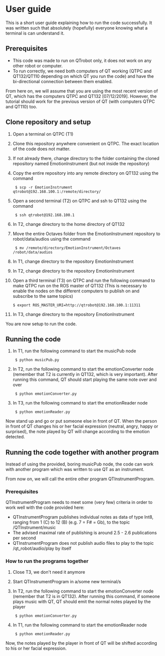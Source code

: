 # User guide

This is a short user guide explaining how to run the code successfully. It was written such that absolutely (hopefully) everyone knowing what a terminal is can understand it.

## Prerequisites

- This code was made to run on QTrobot only, it does not work on any other robot or computer.
- To run correctly, we need both computers of QT working (QTPC and QT132/QT110 depending on which QT you run the code) and have the bi-directional connection between them enabled.

From here on, we will assume that you are using the most recent version of QT, which has the computers QTPC and QT132 [07/12/2019]. However, the tutorial should work for the previous version of QT (with computers QTPC and QT110) too.

## Clone repository and setup

1. Open a terminal on QTPC (T1)
2. Clone this repository anywhere convenient on QTPC. The exact location of the code does not matter.
3. If not already there, change directory to the folder containing the cloned repository named EmotionInstrument (but not inside the repository)
4. Copy the entire repository into any remote directory on QT132 using the command

        $ scp -r EmotionInstrument qtrobot@192.168.100.1:/remote/directory/

5. Open a second terminal (T2) on QTPC and ssh to QT132 using the command

        $ ssh qtrobot@192.168.100.1

6. In T2, change directory to the home directory of QT132
7. Move the entire Octaves folder from the EmotionInstrument repository to robot/data/audios using the command

        $ mv /remote/directory/EmotionInstrument/Octaves /robot/data/audios

8. In T1, change directory to the repository EmotionInstrument
9. In T2, change directory to the repository EmotionInstrument
10. Open a third terminal (T3) on QTPC and run the following command to make QTPC run on the ROS master of QT132 (This is necessary to enable the nodes on the different computers to publish on and subscribe to the same topics)

        $ export ROS_MASTER_URI=http://qtrobot@192.168.100.1:11311

11. In T3, change directory to the repository EmotionInstrument

You are now setup to run the code.

## Running the code

1. In T1, run the following command to start the musicPub node

        $ python musicPub.py

2. In T2, run the following command to start the emotionConverter node (remember that T2 is currently in QT132, which is very important). After running this command, QT should start playing the same note over and over

        $ python emotionConverter.py

3. In T3, run the following command to start the emotionReader node

        $ python emotionReader.py


Now stand up and go or put someone else in front of QT. When the person in front of QT changes his or her facial expression (neutral, angry, happy or surprised), the note played by QT will change according to the emotion detected.

## Running the code together with another program

Instead of using the provided, boring musicPub node, the code can work with another program which was written to use QT as an instrument.

From now on, we will call the entire other program QTInstrumentProgram.

### Prerequisites

QTInstrumentProgram needs to meet some (very few) criteria in order to work well with the code provided here:

- QTInstrumentProgram publishes individual notes as data of type Int8, ranging from 1 (C) to 12 (B) (e.g. 7 = F# = Gb), to the topic /QTInstrument/music
- The advised maximal rate of publishing is around 2.5 - 2.6 publications per second
- QTInstrumentProgram does not publish audio files to play to the topic /qt_robot/audio/play by itself

### How to run the programs together

1. Close T3, we don't need it anymore
2. Start QTInstrumentProgram in a/some new terminal/s
3. In T2, run the following command to start the emotionConverter node (remember that T2 is in QT132). After running this command, if someone plays music with QT, QT should emit the normal notes played by the player

        $ python emotionConverter.py

4. In T1, run the following command to start the emotionReader node

        $ python emotionReader.py

Now, the notes played by the player in front of QT will be shifted according to his or her facial expression.


